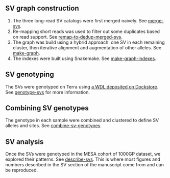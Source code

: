 ## SV graph construction

1. The three long-read SV catalogs were first merged naively. See [merge-svs](merge-svs).
1. Re-mapping short reads was used to filter out some duplicates based on read support. See [remap-to-dedup-merged-svs](remap-to-dedup-merged-svs).
1. The graph was build using a hybrid approach: one SV in each remaining cluster, then iterative alignment and augmentation of other alleles. See [make-graph](make-graph).
1. The indexes were built using Snakemake. See [make-graph-indexes](make-graph-indexes).

## SV genotyping

The SVs were genotyped on Terra using [a WDL deposited on Dockstore](https://dockstore.org/workflows/github.com/vgteam/vg_wdl/vg_mapgaffe_call_sv_cram:sv-giraffe-paper?tab=info).
See [genotype-svs](genotype-svs) for more information.

## Combining SV genotypes

The genotype in each sample were combined and clustered to define SV alleles and sites.
See [combine-sv-genotypes](combine-sv-genotypes).

## SV analysis

Once the SVs were genotyped in the MESA cohort of 1000GP dataset, we explored their patterns. 
See [describe-svs](describe-svs).
This is where most figures and numbers described in the SV section of the manuscript come from and can be reproduced.

